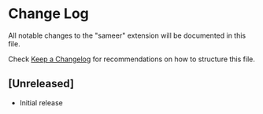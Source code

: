 # Change Log

All notable changes to the "sameer" extension will be documented in this file.

Check [Keep a Changelog](http://keepachangelog.com/) for recommendations on how to structure this file.

## [Unreleased]

- Initial release